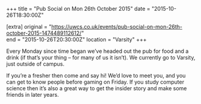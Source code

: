 +++
title = "Pub Social on Mon 26th October 2015"
date = "2015-10-26T18:30:00Z"

[extra]
original = "https://uwcs.co.uk/events/pub-social-on-mon-26th-october-2015-1474489112612/"    
end = "2015-10-26T20:30:00Z"
location = "Varsity"
+++

Every Monday since time began we’ve headed out the pub for food and a drink (if that’s your thing – for many of us it isn’t). We currently go to Varsity, just outside of campus.

If you’re a fresher then come and say hi\! We’d love to meet you, and you can get to know people before gaming on Friday. If you study computer science then it’s also a great way to get the insider story and make some friends in later years.

